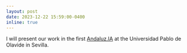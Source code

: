 ```yaml
---
layout: post
date: 2023-12-22 15:59:00-0400
inline: true
---
```

I will present our work in the first [Andaluz.IA](https://sites.google.com/view/andaluzia/home) at the Universidad Pablo de Olavide in Sevilla. 
